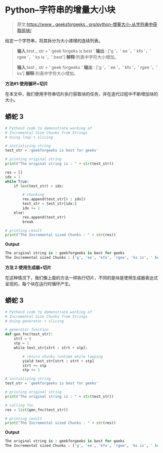 # Python–字符串的增量大小块

> 原文:[https://www . geeksforgeeks . org/python-增量大小-从字符串中获取组块/](https://www.geeksforgeeks.org/python-incremental-size-chunks-from-strings/)

给定一个字符串，将其拆分为大小递增的连续列表。

> **输入**:test _ str = ' geek forgeks is best '
> **输出** : ['g '，' ee '，' kfo '，' rgee '，' ks is '，' best']
> **解释**:列表中字符大小增加。
> 
> **输入**:test _ str = ' geek forgeeks '
> **输出** : ['g '，' ee '，' kfo '，' rgee '，' ks']
> **解释**:列表中字符大小增加。

**方法#1:使用循环+切片**

在本文中，我们使用字符串切片执行获取块的任务，并在迭代过程中不断增加块的大小。

## 蟒蛇 3

```py
# Python3 code to demonstrate working of 
# Incremental Size Chunks from Strings
# Using loop + slicing

# initializing string
test_str = 'geekforgeeks is best for geeks'

# printing original string
print("The original string is : " + str(test_str))

res = []
idx = 1
while True:
    if len(test_str) > idx:

        # chunking
        res.append(test_str[0 : idx])
        test_str = test_str[idx:]
        idx += 1
    else:
        res.append(test_str)
        break

# printing result 
print("The Incremental sized Chunks : " + str(res)) 
```

**Output**

```py
The original string is : geekforgeeks is best for geeks
The Incremental sized Chunks : ['g', 'ee', 'kfo', 'rgee', 'ks is', ' best ', 'for gee', 'ks']

```

**方法 2:使用生成器+切片**

在这种情况下，我们像上面的方法一样执行切片，不同的是块是使用生成器表达式呈现的，每个块在运行时循环产生。

## 蟒蛇 3

```py
# Python3 code to demonstrate working of 
# Incremental Size Chunks from Strings
# Using generator + slicing 

# generator function 
def gen_fnc(test_str):
    strt = 0
    stp = 1
    while test_str[strt : strt + stp]:

        # return chunks runtime while looping
        yield test_str[strt : strt + stp]
        strt += stp
        stp += 1

# initializing string
test_str = 'geekforgeeks is best for geeks'

# printing original string
print("The original string is : " + str(test_str))

# calling fnc.
res = list(gen_fnc(test_str))

# printing result 
print("The Incremental sized Chunks : " + str(res)) 
```

**Output**

```py
The original string is : geekforgeeks is best for geeks
The Incremental sized Chunks : ['g', 'ee', 'kfo', 'rgee', 'ks is', ' best ', 'for gee', 'ks']

```